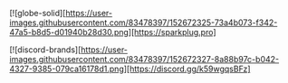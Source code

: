 [![globe-solid][https://user-images.githubusercontent.com/83478397/152672325-73a4b073-f342-47a5-b8d5-d01940b28d30.png][https://sparkplug.pro]

[![discord-brands][https://user-images.githubusercontent.com/83478397/152672327-8a88b97c-b042-4327-9385-079ca16178d1.png][https://discord.gg/k59wgqsBFz]


